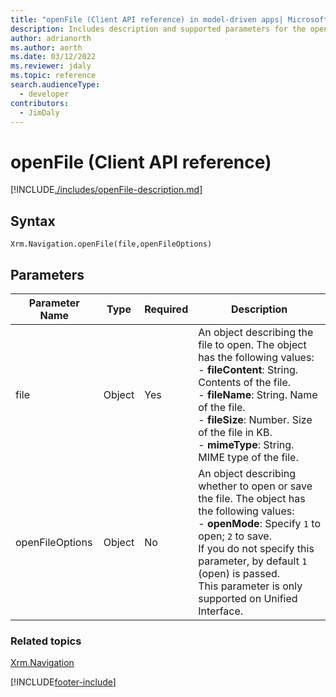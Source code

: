 ```yaml
---
title: "openFile (Client API reference) in model-driven apps| MicrosoftDocs"
description: Includes description and supported parameters for the openFile method.
author: adrianorth
ms.author: aorth
ms.date: 03/12/2022
ms.reviewer: jdaly
ms.topic: reference
search.audienceType: 
  - developer
contributors:
  - JimDaly
---
```

# openFile (Client API reference)

[!INCLUDE[./includes/openFile-description.md](./includes/openFile-description.md)]

## Syntax

`Xrm.Navigation.openFile(file,openFileOptions)`

## Parameters

| Parameter Name        | Type           | Required  |Description  |
| ------------- |-------------| -----|-----|
|file |Object | Yes|An object describing the file to open. The object has the following values:<br/>- **fileContent**: String. Contents of the file.  <br/>- **fileName**: String. Name of the file.<br/>- **fileSize**: Number. Size of the file in KB.<br/>- **mimeType**: String. MIME type of the file.|
|openFileOptions |Object | No|An object describing whether to open or save the file. The object has the following values:<br/>- **openMode**: Specify `1` to open; `2` to save. <br/>If you do not specify this parameter, by default `1` (open) is passed.<br/>This parameter is only supported on Unified Interface.|

### Related topics

[Xrm.Navigation](../xrm-navigation.md)


[!INCLUDE[footer-include](../../../../../includes/footer-banner.md)]
